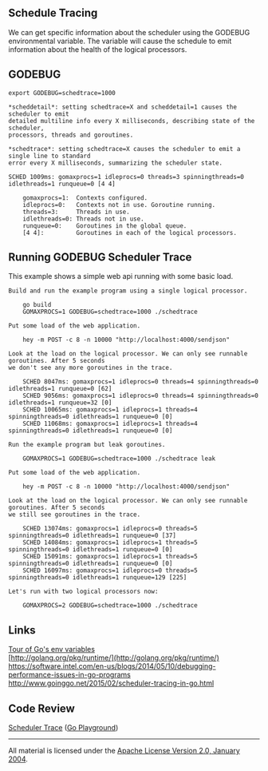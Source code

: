 ## Schedule Tracing

We can get specific information about the scheduler using the GODEBUG environmental variable. The variable will cause the schedule to emit information about the health of the logical processors.

## GODEBUG

	export GODEBUG=schedtrace=1000

	*scheddetail*: setting schedtrace=X and scheddetail=1 causes the scheduler to emit
	detailed multiline info every X milliseconds, describing state of the scheduler,
	processors, threads and goroutines.

	*schedtrace*: setting schedtrace=X causes the scheduler to emit a single line to standard
	error every X milliseconds, summarizing the scheduler state.

	SCHED 1009ms: gomaxprocs=1 idleprocs=0 threads=3 spinningthreads=0 idlethreads=1 runqueue=0 [4 4]

		gomaxprocs=1:  Contexts configured.
		idleprocs=0:   Contexts not in use. Goroutine running.
		threads=3:     Threads in use.
		idlethreads=0: Threads not in use.
		runqueue=0:    Goroutines in the global queue.
		[4 4]:         Goroutines in each of the logical processors.

## Running GODEBUG Scheduler Trace

This example shows a simple web api running with some basic load.

	Build and run the example program using a single logical processor.

		go build
		GOMAXPROCS=1 GODEBUG=schedtrace=1000 ./schedtrace

	Put some load of the web application.

		hey -m POST -c 8 -n 10000 "http://localhost:4000/sendjson"

	Look at the load on the logical processor. We can only see runnable goroutines. After 5 seconds
	we don't see any more goroutines in the trace.

		SCHED 8047ms: gomaxprocs=1 idleprocs=0 threads=4 spinningthreads=0 idlethreads=1 runqueue=0 [62]
		SCHED 9056ms: gomaxprocs=1 idleprocs=0 threads=4 spinningthreads=0 idlethreads=1 runqueue=32 [0]
		SCHED 10065ms: gomaxprocs=1 idleprocs=1 threads=4 spinningthreads=0 idlethreads=1 runqueue=0 [0]
		SCHED 11068ms: gomaxprocs=1 idleprocs=1 threads=4 spinningthreads=0 idlethreads=1 runqueue=0 [0]

	Run the example program but leak goroutines.

		GOMAXPROCS=1 GODEBUG=schedtrace=1000 ./schedtrace leak

	Put some load of the web application.

		hey -m POST -c 8 -n 10000 "http://localhost:4000/sendjson"

	Look at the load on the logical processor. We can only see runnable goroutines. After 5 seconds
	we still see goroutines in the trace.

		SCHED 13074ms: gomaxprocs=1 idleprocs=0 threads=5 spinningthreads=0 idlethreads=1 runqueue=0 [37]
		SCHED 14084ms: gomaxprocs=1 idleprocs=1 threads=5 spinningthreads=0 idlethreads=1 runqueue=0 [0]
		SCHED 15091ms: gomaxprocs=1 idleprocs=1 threads=5 spinningthreads=0 idlethreads=1 runqueue=0 [0]
		SCHED 16097ms: gomaxprocs=1 idleprocs=0 threads=5 spinningthreads=0 idlethreads=1 runqueue=129 [225]

	Let's run with two logical processors now:

		GOMAXPROCS=2 GODEBUG=schedtrace=1000 ./schedtrace

## Links

[Tour of Go's env variables](http://dave.cheney.net/2015/11/29/a-whirlwind-tour-of-gos-runtime-environment-variables)   
[http://golang.org/pkg/runtime/](http://golang.org/pkg/runtime/)  
https://software.intel.com/en-us/blogs/2014/05/10/debugging-performance-issues-in-go-programs    
http://www.goinggo.net/2015/02/scheduler-tracing-in-go.html  

## Code Review

[Scheduler Trace](trace.go) ([Go Playground](https://play.golang.org/p/iyRaSsjQSS))
___
All material is licensed under the [Apache License Version 2.0, January 2004](http://www.apache.org/licenses/LICENSE-2.0).

